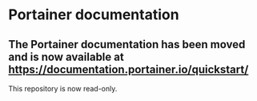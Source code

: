 # Portainer documentation

## The Portainer documentation has been moved and is now available at https://documentation.portainer.io/quickstart/

This repository is now read-only.
